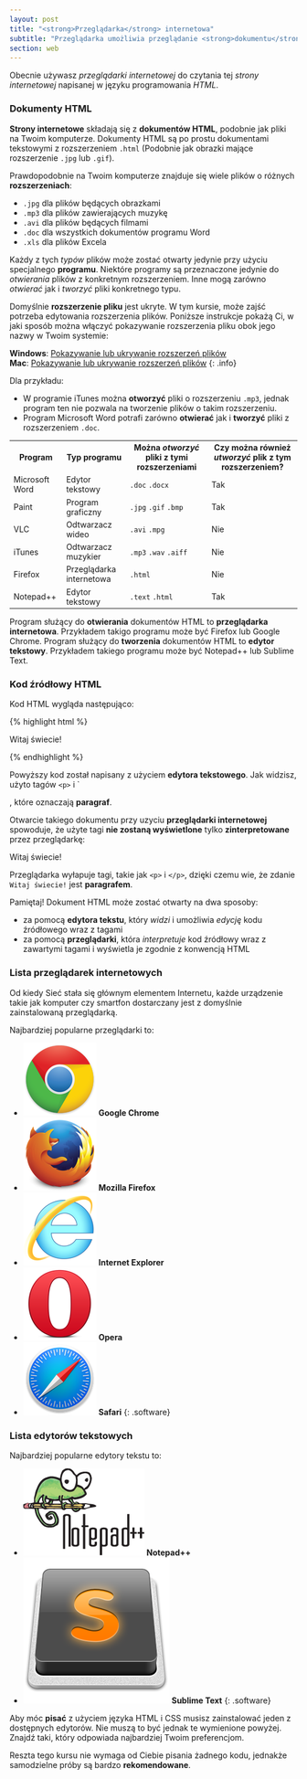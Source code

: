 ```yaml
---
layout: post
title: "<strong>Przeglądarka</strong> internetowa"
subtitle: "Przeglądarka umożliwia przeglądanie <strong>dokumentu</strong>. Jakiego rodzaju dokumentu? <strong>Strony internetowej</strong>."
section: web
---
```


Obecnie używasz _przeglądarki internetowej_ do czytania tej _strony internetowej_ napisanej w języku programowania _HTML_.

### Dokumenty HTML

**Strony internetowe**  składają się z **dokumentów HTML**, podobnie jak pliki na Twoim komputerze. Dokumenty HTML są po prostu dokumentami tekstowymi z rozszerzeniem `.html` (Podobnie jak obrazki mające rozszerzenie `.jpg` lub `.gif`).


Prawdopodobnie na Twoim komputerze znajduje się wiele plików o różnych **rozszerzeniach**:

* `.jpg` dla plików będących obrazkami
* `.mp3` dla plików zawierających muzykę
* `.avi` dla plików będących filmami
* `.doc` dla wszystkich dokumentów programu Word
* `.xls` dla plików Excela

Każdy z tych _typów_ plików może zostać otwarty jedynie przy użyciu specjalnego **programu**. Niektóre programy są przeznaczone jedynie do _otwierania_ plików z konkretnym rozszerzeniem. Inne mogą zarówno _otwierać_ jak i _tworzyć_ pliki konkretnego typu.

Domyślnie **rozszerzenie pliku** jest ukryte. W tym kursie, może zajść potrzeba edytowania rozszerzenia plików. Poniższe instrukcje pokażą Ci, w jaki sposób można włączyć pokazywanie rozszerzenia pliku obok jego nazwy w Twoim systemie:

**Windows**: [Pokazywanie lub ukrywanie rozszerzeń plików](http://windows.microsoft.com/en-us/windows/show-hide-file-name-extensions)  
**Mac**: [Pokazywanie lub ukrywanie rozszerzeń plików](https://support.apple.com/kb/PH10845?locale=en_US)
{: .info}

Dla przykładu:

* W programie iTunes można **otworzyć** pliki o rozszerzeniu `.mp3`, jednak program ten nie pozwala na tworzenie plików o takim rozszerzeniu.
* Program Microsoft Word potrafi zarówno **otwierać** jak i **tworzyć** pliki z rozszerzeniem `.doc`.

<div class="table">
  <table>
    <tr>
      <th>Program</th>
      <th>Typ programu</th>
      <th>
      	Można <em>otworzyć</em> pliki z tymi rozszerzeniami
      </th>
      <th>
      	Czy można również <em>utworzyć</em> plik z tym rozszerzeniem?
      </th>
    </tr>
    <tr>
      <td>Microsoft Word</td>
      <td>Edytor tekstowy</td>
      <td>
        <code>.doc</code>
        <code>.docx</code>
      </td>
      <td class="yes"><span>Tak</span></td>
    </tr>
    <tr>
      <td>Paint</td>
      <td>Program graficzny</td>
      <td>
        <code>.jpg</code>
        <code>.gif</code>
        <code>.bmp</code>
      </td>
      <td class="yes"><span>Tak</span></td>
    </tr>
    <tr>
      <td>VLC</td>
      <td>Odtwarzacz wideo</td>
      <td>
        <code>.avi</code>
        <code>.mpg</code>
      </td>
      <td class="no">Nie</td>
    </tr>
    <tr>
      <td>iTunes</td>
      <td>Odtwarzacz muzykier</td>
      <td>
        <code>.mp3</code>
        <code>.wav</code>
        <code>.aiff</code>
      </td>
      <td class="no">Nie</td>
    </tr>
    <tr>
      <td>Firefox</td>
      <td>Przeglądarka internetowa</td>
      <td>
        <code>.html</code>
      </td>
      <td class="no">Nie</td>
    </tr>
    <tr>
      <td>Notepad++</td>
      <td>Edytor tekstowy</td>
      <td>
        <code>.text</code>
        <code>.html</code>
      </td>
      <td class="yes"><span>Tak</span></td>
    </tr>
  </table>
</div>

Program służący do **otwierania** dokumentów HTML to **przeglądarka internetowa**. Przykładem takigo programu może być Firefox lub Google Chrome.
Program służący do **tworzenia** dokumentów HTML to **edytor tekstowy**. Przykładem takiego programu może być Notepad++ lub Sublime Text.

### Kod źródłowy HTML

Kod HTML wygląda następująco:

{% highlight html %}
<p>Witaj świecie!</p>
{% endhighlight %}

Powyższy kod został napisany z użyciem **edytora tekstowego**. Jak widzisz, użyto tagów `<p>` i `</p>, które oznaczają **paragraf**.

Otwarcie takiego dokumentu przy uzyciu **przeglądarki internetowej** spowoduje, że użyte tagi **nie zostaną wyświetlone** tylko **zinterpretowane** przez przeglądarkę:

<div class="result">
  <p>Witaj świecie!</p>
</div>

Przeglądarka wyłapuje tagi, takie jak `<p>` i `</p>`, dzięki czemu wie, że zdanie `Witaj świecie!` jest **paragrafem**.

Pamiętaj! Dokument HTML może zostać otwarty na dwa sposoby:
* za pomocą **edytora tekstu**, który _widzi_ i umożliwia _edycję_ kodu źródłowego wraz z tagami
* za pomocą **przeglądarki**, która _interpretuje_ kod źródłowy wraz z zawartymi tagami i wyświetla je zgodnie z konwencją HTML

### Lista przeglądarek internetowych

Od kiedy Sieć stała się głównym elementem Internetu, każde urządzenie takie jak komputer czy smartfon dostarczany jest z domyślnie zainstalowaną przeglądarką.

Najbardziej popularne przeglądarki to:

* [![Chrome](/images/web-browsers/chrome.png)](http://www.google.com/chrome/) **Google Chrome**
* [![Firefox](/images/web-browsers/firefox.png)](https://www.mozilla.org/firefox/) **Mozilla Firefox**
* [![Internet Explorer](/images/web-browsers/internet-explorer.png)](https://www.microsoft.com/download/internet-explorer.aspx) **Internet Explorer**
* [![Opera](/images/web-browsers/opera.png)](http://www.opera.com/) **Opera**
* [![Safari](/images/web-browsers/safari.png)](http://www.apple.com/safari/) **Safari**
{: .software}

### Lista edytorów tekstowych

Najbardziej popularne edytory tekstu to:

* [![Notepad++](/images/text-editors/notepad-plus-plus.png)](https://notepad-plus-plus.org/) **Notepad++**
* [![Sublime Text](/images/text-editors/sublime-text.png)](http://www.sublimetext.com/) **Sublime Text**
{: .software}

Aby móc **pisać** z użyciem języka HTML i CSS musisz zainstalować jeden z dostępnych edytorów. Nie muszą to być jednak te wymienione powyżej. Znajdź taki, który odpowiada najbardziej Twoim preferencjom.

Reszta tego kursu nie wymaga od Ciebie pisania żadnego kodu, jednakże samodzielne próby są bardzo **rekomendowane**.